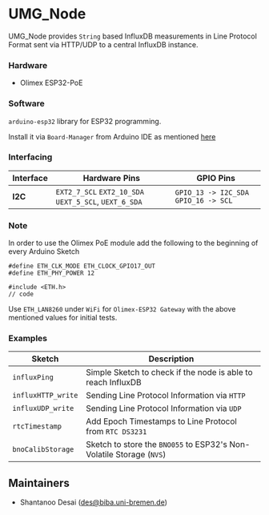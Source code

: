 # UMG_Node

UMG_Node provides `String` based InfluxDB measurements in Line Protocol Format
sent via HTTP/UDP to a central InfluxDB instance.

### Hardware

- Olimex ESP32-PoE

### Software

`arduino-esp32` library for ESP32 programming.

Install it via `Board-Manager` from Arduino IDE as mentioned [here](https://github.com/espressif/arduino-esp32/blob/master/docs/arduino-ide/boards_manager.md)

### Interfacing

| Interface | Hardware Pins | GPIO Pins |
|--|--|--|
| __I2C__ | `EXT2_7_SCL` `EXT2_10_SDA` `UEXT_5_SCL`, `UEXT_6_SDA`| `GPIO_13 -> I2C_SDA` `GPIO_16 -> SCL` |


### Note

In order to use the Olimex PoE module add the following to the beginning of every Arduino Sketch

    #define ETH_CLK_MODE ETH_CLOCK_GPIO17_OUT
    #define ETH_PHY_POWER 12

    #include <ETH.h>
    // code

Use `ETH_LAN8260` under `WiFi` for `Olimex-ESP32 Gateway` with the above mentioned values for initial tests.


### Examples

| Sketch | Description |
|--|--|
| `influxPing` | Simple Sketch to check if the node is able to reach InfluxDB |
| `influxHTTP_write` | Sending Line Protocol Information via `HTTP` |
| `influxUDP_write` | Sending Line Protocol Information via `UDP` |
| `rtcTimestamp` | Add Epoch Timestamps to Line Protocol from `RTC DS3231` |
| `bnoCalibStorage` | Sketch to store the `BNO055` to ESP32's Non-Volatile Storage (`NVS`) |


## Maintainers

- Shantanoo Desai (des@biba.uni-bremen.de)
